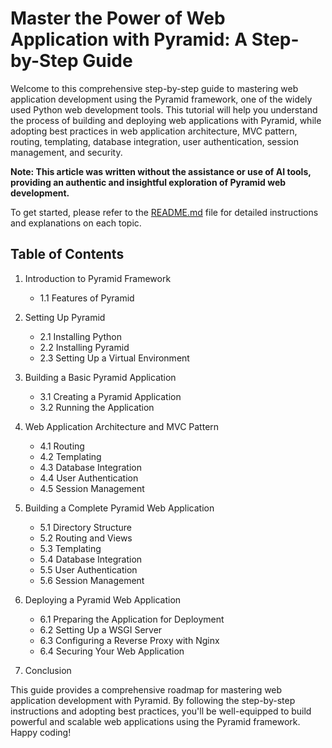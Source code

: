 # Master the Power of Web Application with Pyramid: A Step-by-Step Guide

Welcome to this comprehensive step-by-step guide to mastering web application development using the Pyramid framework, one of the widely used Python web development tools. This tutorial will help you understand the process of building and deploying web applications with Pyramid, while adopting best practices in web application architecture, MVC pattern, routing, templating, database integration, user authentication, session management, and security.

**Note: This article was written without the assistance or use of AI tools, providing an authentic and insightful exploration of Pyramid web development.**

To get started, please refer to the [README.md](README.md) file for detailed instructions and explanations on each topic.

## Table of Contents

1. Introduction to Pyramid Framework
    - 1.1 Features of Pyramid

2. Setting Up Pyramid
    - 2.1 Installing Python
    - 2.2 Installing Pyramid
    - 2.3 Setting Up a Virtual Environment

3. Building a Basic Pyramid Application
    - 3.1 Creating a Pyramid Application
    - 3.2 Running the Application

4. Web Application Architecture and MVC Pattern
    - 4.1 Routing
    - 4.2 Templating
    - 4.3 Database Integration
    - 4.4 User Authentication
    - 4.5 Session Management

5. Building a Complete Pyramid Web Application
    - 5.1 Directory Structure
    - 5.2 Routing and Views
    - 5.3 Templating
    - 5.4 Database Integration
    - 5.5 User Authentication
    - 5.6 Session Management

6. Deploying a Pyramid Web Application
    - 6.1 Preparing the Application for Deployment
    - 6.2 Setting Up a WSGI Server
    - 6.3 Configuring a Reverse Proxy with Nginx
    - 6.4 Securing Your Web Application

7. Conclusion

This guide provides a comprehensive roadmap for mastering web application development with Pyramid. By following the step-by-step instructions and adopting best practices, you'll be well-equipped to build powerful and scalable web applications using the Pyramid framework. Happy coding!